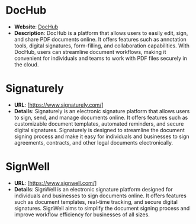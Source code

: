 # DocHub
- **Website**: [DocHub](https://www.dochub.com/)
- **Description**: DocHub is a platform that allows users to easily edit, sign, and share PDF documents online. It offers features such as annotation tools, digital signatures, form-filling, and collaboration capabilities. With DocHub, users can streamline document workflows, making it convenient for individuals and teams to work with PDF files securely in the cloud.


# **Signaturely**
  - **URL**: [https://www.signaturely.com/]
  - **Details**: Signaturely is an electronic signature platform that allows users to sign, send, and manage documents online. It offers features such as customizable document templates, automated reminders, and secure digital signatures. Signaturely is designed to streamline the document signing process and make it easy for individuals and businesses to sign agreements, contracts, and other legal documents electronically.


# **SignWell**
  - **URL**: [https://www.signwell.com/]
  - **Details**: SignWell is an electronic signature platform designed for individuals and businesses to sign documents online. It offers features such as document templates, real-time tracking, and secure digital signatures. SignWell aims to simplify the document signing process and improve workflow efficiency for businesses of all sizes.
